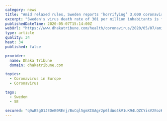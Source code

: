 ```yaml
---
category: news
title: "Amid relaxed rules, Sweden reports ‘horrifying’ 3,000 coronavirus deaths"
excerpt: "Sweden's virus death rate of 301 per million inhabitants is far higher than Norway's death rate of 40 per million, Denmark's rate of 87, or Finland's rate of 46"
publishedDateTime: 2020-05-07T15:14:00Z
webUrl: "https://www.dhakatribune.com/health/coronavirus/2020/05/07/amid-relaxed-rules-sweden-reports-horrifying-3-000-coronavirus-deaths"
type: article
quality: 34
heat: 34
published: false

provider:
  name: Dhaka Tribune
  domain: dhakatribune.com

topics:
  - Coronavirus in Europe
  - Coronavirus

tags:
  - Sweden
  - SE

secured: "q9wB5gD1JEOeB0REnj/BuCql5gmXIUAgr2p6ldWo4kV1uK94LQZCYisV2EozKELXnIEXLyzuca+A4UAxjxzmaYG6tDZLsa3KkO1ojt3zFr0BmOsG6GFsLBXNcUJpg2tWDzlnrL9yhfXV1MBrNApFzIMlYnJ6GlEfsWIcV2Q6FMoxSDYwARSqzJHfMmjPUndUvBlvYebl1Y9LhR2bkdtb3+QZZkM9VuPvILDjSHNFIVxdkTo1Xj+qMXjlEUBal/f3NkYJUoDFaxuuMfmq7hzXaIul/LMHcHwPYKctp0Nx1/7zOOcWOahDosXwnVBnvA5EkNgni2QhxFBSZAjqDv7tAxMRgzQVB1ONOCBupTaD3LnxMmDLmp2EmpvvkVf7YJs6n9CH6pEJpoonlF6j3NW9KEzBSbocIqGXO8LqqyW67ZcED4sig+ec0GsuUwGoMDqaaApqa23Txn0DuSGDnCIQzbOOk9kItXM+nBsHfo9g4/I=;Y6nBkyoCRXTiDNAdcJ6/9w=="
---
```


